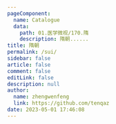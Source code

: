 ```yaml
---
pageComponent: 
  name: Catalogue
  data: 
    path: 01.医学微视/170.隋
    description: 隋朝......
title: 隋朝
permalink: /sui/
sidebar: false
article: false
comment: false
editLink: false
description: null
author: 
  name: zhengwenfeng
  link: https://github.com/tenqaz
date: 2023-05-01 17:46:08
---
```

